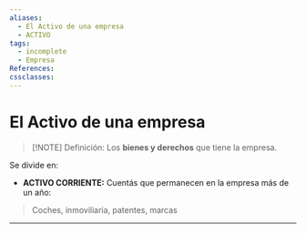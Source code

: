 ```yaml
---
aliases:
  - El Activo de una empresa
  - ACTIVO
tags:
  - incomplete
  - Empresa
References: 
cssclasses:
---
```

# El Activo de una empresa

> [!NOTE] Definición: 
> Los **bienes y derechos** que tiene la empresa.
> 

Se divide en:
+ **ACTIVO CORRIENTE:** Cuentás que permanecen en la empresa más de un año:
> Coches, inmoviliaria, patentes, marcas

***